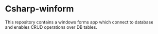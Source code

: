 # Csharp-winform
This repository contains a windows forms app which connect to database and enables CRUD operations over DB tables.
